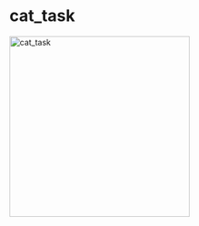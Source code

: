 # cat_task

<img width="317" alt="cat_task" src="https://github.com/ibrahimagdy/cat_task/assets/96210854/b8a0ad50-9e3d-448f-858b-9cdb8e933131">

